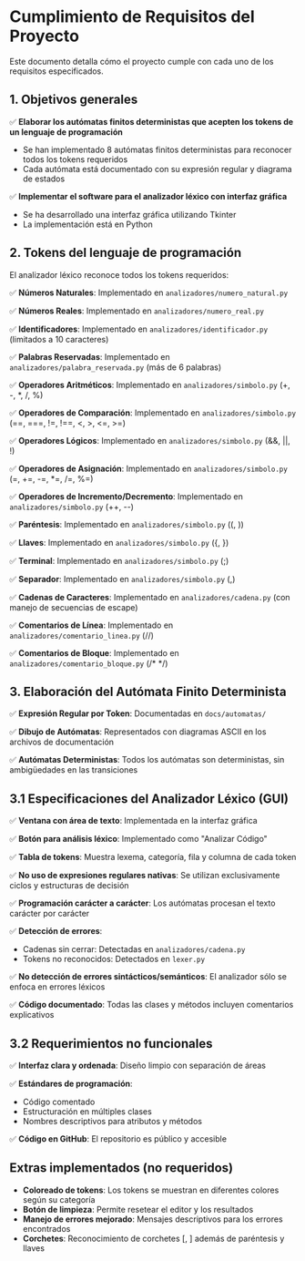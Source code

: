 # Cumplimiento de Requisitos del Proyecto

Este documento detalla cómo el proyecto cumple con cada uno de los requisitos especificados.

## 1. Objetivos generales

✅ **Elaborar los autómatas finitos deterministas que acepten los tokens de un lenguaje de programación**
   - Se han implementado 8 autómatas finitos deterministas para reconocer todos los tokens requeridos
   - Cada autómata está documentado con su expresión regular y diagrama de estados

✅ **Implementar el software para el analizador léxico con interfaz gráfica**
   - Se ha desarrollado una interfaz gráfica utilizando Tkinter
   - La implementación está en Python

## 2. Tokens del lenguaje de programación

El analizador léxico reconoce todos los tokens requeridos:

✅ **Números Naturales**: Implementado en `analizadores/numero_natural.py`

✅ **Números Reales**: Implementado en `analizadores/numero_real.py`

✅ **Identificadores**: Implementado en `analizadores/identificador.py` (limitados a 10 caracteres)

✅ **Palabras Reservadas**: Implementado en `analizadores/palabra_reservada.py` (más de 6 palabras)

✅ **Operadores Aritméticos**: Implementado en `analizadores/simbolo.py` (+, -, *, /, %)

✅ **Operadores de Comparación**: Implementado en `analizadores/simbolo.py` (==, ===, !=, !==, <, >, <=, >=)

✅ **Operadores Lógicos**: Implementado en `analizadores/simbolo.py` (&&, ||, !)

✅ **Operadores de Asignación**: Implementado en `analizadores/simbolo.py` (=, +=, -=, *=, /=, %=)

✅ **Operadores de Incremento/Decremento**: Implementado en `analizadores/simbolo.py` (++, --)

✅ **Paréntesis**: Implementado en `analizadores/simbolo.py` ((, ))

✅ **Llaves**: Implementado en `analizadores/simbolo.py` ({, })

✅ **Terminal**: Implementado en `analizadores/simbolo.py` (;)

✅ **Separador**: Implementado en `analizadores/simbolo.py` (,)

✅ **Cadenas de Caracteres**: Implementado en `analizadores/cadena.py` (con manejo de secuencias de escape)

✅ **Comentarios de Línea**: Implementado en `analizadores/comentario_linea.py` (//)

✅ **Comentarios de Bloque**: Implementado en `analizadores/comentario_bloque.py` (/* */)

## 3. Elaboración del Autómata Finito Determinista

✅ **Expresión Regular por Token**: Documentadas en `docs/automatas/`

✅ **Dibujo de Autómatas**: Representados con diagramas ASCII en los archivos de documentación

✅ **Autómatas Deterministas**: Todos los autómatas son deterministas, sin ambigüedades en las transiciones

## 3.1 Especificaciones del Analizador Léxico (GUI)

✅ **Ventana con área de texto**: Implementada en la interfaz gráfica

✅ **Botón para análisis léxico**: Implementado como "Analizar Código"

✅ **Tabla de tokens**: Muestra lexema, categoría, fila y columna de cada token

✅ **No uso de expresiones regulares nativas**: Se utilizan exclusivamente ciclos y estructuras de decisión

✅ **Programación carácter a carácter**: Los autómatas procesan el texto carácter por carácter

✅ **Detección de errores**:
   - Cadenas sin cerrar: Detectadas en `analizadores/cadena.py`
   - Tokens no reconocidos: Detectados en `lexer.py`

✅ **No detección de errores sintácticos/semánticos**: El analizador sólo se enfoca en errores léxicos

✅ **Código documentado**: Todas las clases y métodos incluyen comentarios explicativos

## 3.2 Requerimientos no funcionales

✅ **Interfaz clara y ordenada**: Diseño limpio con separación de áreas

✅ **Estándares de programación**:
   - Código comentado
   - Estructuración en múltiples clases
   - Nombres descriptivos para atributos y métodos

✅ **Código en GitHub**: El repositorio es público y accesible

## Extras implementados (no requeridos)

- **Coloreado de tokens**: Los tokens se muestran en diferentes colores según su categoría
- **Botón de limpieza**: Permite resetear el editor y los resultados
- **Manejo de errores mejorado**: Mensajes descriptivos para los errores encontrados
- **Corchetes**: Reconocimiento de corchetes [, ] además de paréntesis y llaves 
